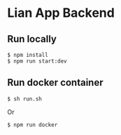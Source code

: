 # Lian App Backend

## Run locally
```shell
$ npm install
$ npm run start:dev
```

## Run docker container
```shell
$ sh run.sh
```
Or
```shell
$ npm run docker
```
